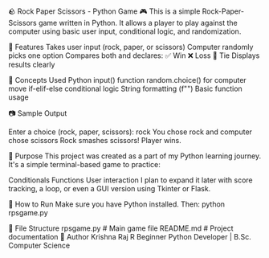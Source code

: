 🪨 Rock Paper Scissors - Python Game 🎮
This is a simple Rock-Paper-Scissors game written in Python. It allows a player to play against the computer using basic user input, conditional logic, and randomization.

🚀 Features
Takes user input (rock, paper, or scissors)
Computer randomly picks one option
Compares both and declares:
✅ Win
❌ Loss
🤝 Tie
Displays results clearly

📌 Concepts Used
Python input() function
random.choice() for computer move
if-elif-else conditional logic
String formatting (f"")
Basic function usage

📷 Sample Output

Enter a choice (rock, paper, scissors): rock
You chose rock and computer chose scissors
Rock smashes scissors! Player wins.

🎯 Purpose
This project was created as a part of my Python learning journey. It's a simple terminal-based game to practice:

Conditionals
Functions
User interaction
I plan to expand it later with score tracking, a loop, or even a GUI version using Tkinter or Flask.

🧠 How to Run
Make sure you have Python installed. Then:
python rpsgame.py


📂 File Structure
rpsgame.py    # Main game file
README.md     # Project documentation
🙌 Author
Krishna Raj R
Beginner Python Developer | B.Sc. Computer Science
